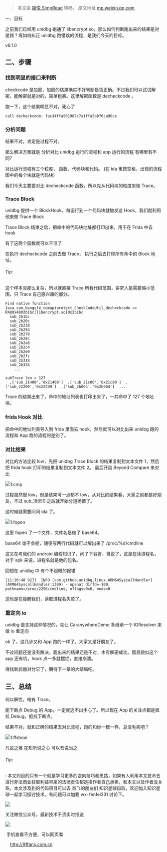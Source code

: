 > 本文由 [简悦 SimpRead](http://ksria.com/simpread/) 转码， 原文地址 [mp.weixin.qq.com](https://mp.weixin.qq.com/s/f7KbPmTDnOJLh0Sm0GlN1Q)

一、目标

之前我们已经用 unidbg 跑通了 libencrypt.so，那么如何判断跑出来的结果是对是错？再如何纠正 unidbg 跑错误的流程，是我们今天的目标。

v6.1.0

二、步骤
----

### 找到明显的接口来判断

checkcode 是加密，加密的结果确实不好判断是否正确。不过我们可以试试解密，能解密就是对的，简单粗暴。这里解密函数是 decheckcode 。

跑一下，这个结果明显不对，死心了

```
call decheckcode: fac34ffa581987c7a1ffa5b876ca96ce

```

### 分析问题

结果不对，肯定是过程不对。

那么解决方案就是 分析对比 unidbg 运行的流程和 app 运行的流程 有哪里有不同?

对比运行流程有三个粒度， 函数、代码块和代码。 (在 ida 里按空格，出现的流程图中的每个块就是代码块)

我们今天主要要对比 decheckcode 函数，所以先从代码块的粒度来做 Trace。

### Trace Block

unidbg 提供一个 BlockHook，每运行到一个代码块就触发这 Hook，我们就利用他来做 Trace Block

Trace Block 结束之后，把命中的代码块地址都打印出来，用于在 Frida 中去 hook

有了这两个函数就可以干活了

在执行 decheckcode 之前去做 Trace， 执行之后去打印所有命中的 Block 地址。

###### Tip: 

这个样本没那么复杂，所以就直接 Trace 所有代码范围，讲究人是需要缩小范围，只 Trace 自己感兴趣的部分。

```
Find native function Java_com_bangcle_comapiprotect_CheckCodeUtil_decheckcode => RX@0x4002b1bc[libencrypt.so]0x2b1bc
  sub_2b1bc
  sub_2b20c
  sub_2b238
  sub_2b254
  sub_2b270
  sub_2b28c
  sub_2b2a8
  sub_2b2c4
  sub_2b2e0
  sub_2b2fc
  sub_2b318
  sub_2b334
    ...

subTrace len = 127
  ,['sub_21400','0x21400']  ,['sub_21c00','0x21c00']  ,['sub_22200','0x22200']  ,['sub_2b604','0x2b604']  ...

```

Trace 的结果出来了，命中的地址列表也打印出来了，一共命中了 127 个地址块。

### frida Hook 对比

把命中的地址列表导入到 frida 里面去 hook，然后就可以对比出来 unidbg 跑的流程和 App 跑的流程的差别了。

### 对比结果

对比的方法比较 low，先把 unidbg Trace Block 的结果复制到文本文件 1，然后把 frida hook 打印的结果复制到文本文件 2。 最后开启 Beyond Compare 来对比

![](https://mmbiz.qpic.cn/mmbiz_png/llIox45YGib2LDicFEPdEMBgOzlic0CTnjOTZjd0nrFeZUiaQZK9PickIib8ILzAARXma3pFrMJo1YGRCoicUVKyPJt7w/640?wx_fmt=png)1:cmp

过程虽然很 low，但是结果可一点都不 low，从对比的结果看，大家之前都是好朋友，不过 sub_18650 之后就开始分道扬镳了。

这时候就需要问问 ida 了。

![](https://mmbiz.qpic.cn/mmbiz_png/llIox45YGib2LDicFEPdEMBgOzlic0CTnjOicGwBIYaBLLyicVETibpTcCx0f7S1Y4nKhY3RLKP0XmncqoIDu8DU7cKQ/640?wx_fmt=png)1:fopen

这里 fopen 了一个文件，文件名是做了 base64。

base64 谁不会呢，随便写两行代码就可以解出来了 /proc/%d/cmdline

这又在考我们的 android 编程知识了，问了下谷哥，哥说了，这是在读进程名，对于 apk 来说，进程名就是他的包名。

回想在 unidbg 中 有个不起眼的报错

```
[11:26:48 927]  INFO [com.github.unidbg.linux.ARM64SyscallHandler] (ARM64SyscallHandler:1309) - openat dirfd=-100, pathname=/proc/2256/cmdline, oflags=0x0, mode=0

```

这也是在提醒我们，读取进程名失败了。

### 重定向 io

unidbg 是支持这种情况的，先让 CaranywhereDemo 多继承一个 IOResolver 来做 io 重定向

ok 了，这几步又和 App 跑的一样了，大家又是好朋友了。

不过问题还是没有解决，跑出来的结果还是不对，木有解密成功。而且貌似这个 app 还有坑，hook 点一多就摆烂，直接崩溃。

得找新武器对付它了，期待下一章的大结局吧。

三、总结
----

何以解忧，唯有 Trace。

能下断点 Debug 的 App，一定就逃不出手心了。所以现在 App 的关注点都是抵抗 Debug，抵抗下断点。

结果不对，就和正确的结果去对比流程，跑的和你一模一样，总没毛病吧？

![](https://mmbiz.qpic.cn/mmbiz_jpg/llIox45YGib2LDicFEPdEMBgOzlic0CTnjOhy2kB68bIZ3kPTkt1tVIQ1y2QmW3sHevBicNm8c0ANntN6REm5gBZsg/640?wx_fmt=jpeg)1:ffshow

凡说之难 在知所说之心 可以吾说当之

###### Tip: 

: 本文的目的只有一个就是学习更多的逆向技巧和思路，如果有人利用本文技术去进行非法商业获取利益带来的法律责任都是操作者自己承担，和本文以及作者没关系，本文涉及到的代码项目可以去 奋飞的朋友们 知识星球自取，欢迎加入知识星球一起学习探讨技术。有问题可以加我 wx: fenfei331 讨论下。

![](https://mmbiz.qpic.cn/mmbiz_png/llIox45YGib2LDicFEPdEMBgOzlic0CTnjOmoJrsUBF9exib74V3ack5OZianQKbAYfNmo8MlMbiaP88IcqDZQHf5Orw/640?wx_fmt=png)

关注微信公众号，最新技术干货实时推送

![](https://mmbiz.qpic.cn/mmbiz_png/llIox45YGib2LDicFEPdEMBgOzlic0CTnjOFklWic5CrgDmsUB30FKL0J4Y4KWhusPFNxoaU9SyQQnXu2fpgX5GibicQ/640?wx_fmt=png)

 手机查看不方便，可以网页看

    http://91fans.com.cn